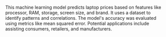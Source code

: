 This machine learning model predicts laptop prices based on features like processor, RAM, storage, screen size, and brand. It uses a dataset to identify patterns and correlations. The model's accuracy was evaluated using metrics like mean squared error. Potential applications include assisting consumers, retailers, and manufacturers.
